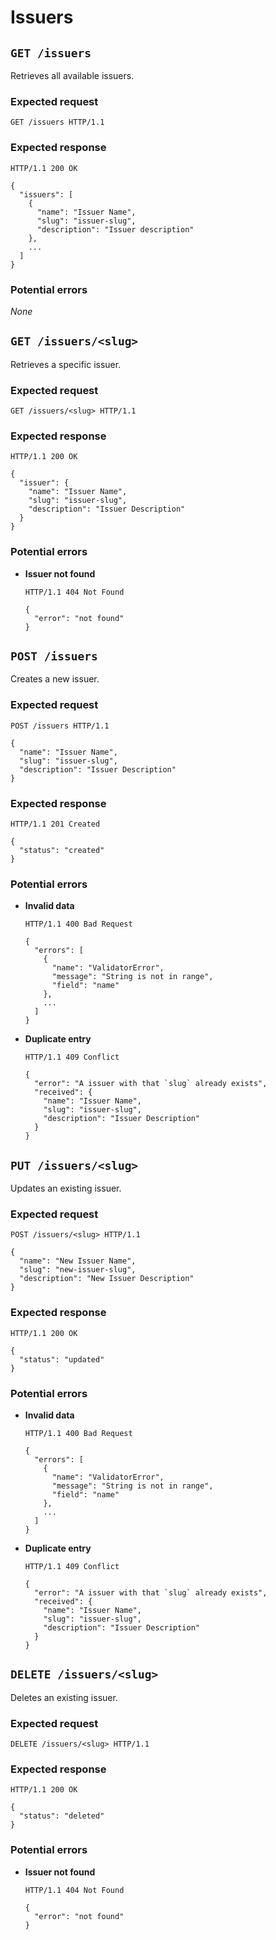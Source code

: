 # Issuers

## `GET /issuers`

Retrieves all available issuers.

### Expected request

```
GET /issuers HTTP/1.1
```

### Expected response

```
HTTP/1.1 200 OK

{
  "issuers": [
  	{
  	  "name": "Issuer Name",
  	  "slug": "issuer-slug",
  	  "description": "Issuer description"
  	},
  	...
  ]
}
```

### Potential errors

*None*

## `GET /issuers/<slug>`

Retrieves a specific issuer.

### Expected request

```
GET /issuers/<slug> HTTP/1.1
```

### Expected response

```
HTTP/1.1 200 OK

{
  "issuer": {
    "name": "Issuer Name",
    "slug": "issuer-slug",
    "description": "Issuer Description"
  }
}
```

### Potential errors

* **Issuer not found**

  ```
  HTTP/1.1 404 Not Found
  
  {
    "error": "not found"
  }
  ```

## `POST /issuers`

Creates a new issuer.

### Expected request

```
POST /issuers HTTP/1.1

{
  "name": "Issuer Name",
  "slug": "issuer-slug",
  "description": "Issuer Description"
}
```

### Expected response

```
HTTP/1.1 201 Created

{
  "status": "created"
}
```

### Potential errors

* **Invalid data**
  
  ```
  HTTP/1.1 400 Bad Request
  
  {
    "errors": [
      {
        "name": "ValidatorError",
        "message": "String is not in range",
        "field": "name"
      },
      ...
    ]
  }
  ```

* **Duplicate entry**
  
  ```
  HTTP/1.1 409 Conflict
  
  {
    "error": "A issuer with that `slug` already exists",
    "received": {
      "name": "Issuer Name",
      "slug": "issuer-slug",
      "description": "Issuer Description"
    }
  }
  ```

## `PUT /issuers/<slug>`

Updates an existing issuer.

### Expected request

```
POST /issuers/<slug> HTTP/1.1

{
  "name": "New Issuer Name",
  "slug": "new-issuer-slug",
  "description": "New Issuer Description"
}
```

### Expected response

```
HTTP/1.1 200 OK

{
  "status": "updated"
}
```

### Potential errors

* **Invalid data**
  
  ```
  HTTP/1.1 400 Bad Request
  
  {
    "errors": [
      {
        "name": "ValidatorError",
        "message": "String is not in range",
        "field": "name"
      },
      ...
    ]
  }
  ```

* **Duplicate entry**
  
  ```
  HTTP/1.1 409 Conflict
  
  {
    "error": "A issuer with that `slug` already exists",
    "received": {
      "name": "Issuer Name",
      "slug": "issuer-slug",
      "description": "Issuer Description"
    }
  }
  ```

## `DELETE /issuers/<slug>`

Deletes an existing issuer.

### Expected request

```
DELETE /issuers/<slug> HTTP/1.1
```

### Expected response

```
HTTP/1.1 200 OK

{
  "status": "deleted"
}
```

### Potential errors

* **Issuer not found**

  ```
  HTTP/1.1 404 Not Found
  
  {
    "error": "not found"
  }
  ```
